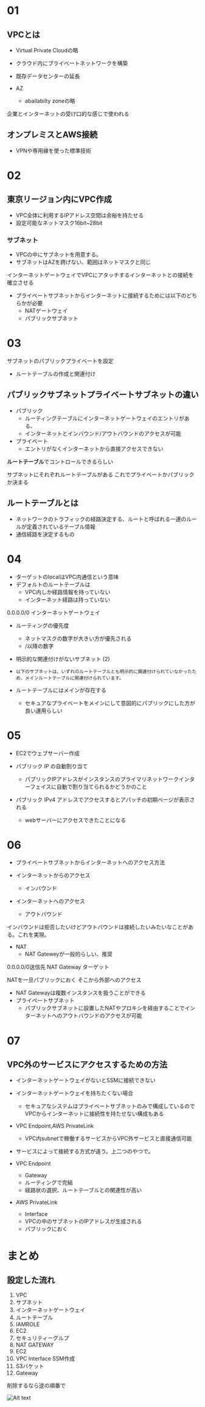 # 01
## VPCとは
- Virtual Private Cloudの略
- クラウド内にプライベートネットワークを構築
- 既存データセンターの延長

- AZ
  - abailabilty zoneの略

企業とインターネットの受け口的な感じで使われる

## オンプレミスとAWS接続
- VPNや専用線を使った標準技術

# 02
## 東京リージョン内にVPC作成

- VPC全体に利用するIPアドレス空間は余裕を持たせる
- 設定可能なネットマスク16bit~28bit

### サブネット
- VPCの中にサブネットを用意する。
- サブネットはAZを跨げない、範囲はネットマスクと同じ

インターネットゲートウェイでVPCにアタッチするインターネットとの接続を確立させる

- プライベートサブネットからインターネットに接続するためには以下のどちらかが必要
  - NATゲートウェイ
  - パブリックサブネット

# 03
サブネットのパブリックプライベートを設定

- ルートテーブルの作成と関連付け

## パブリックサブネットプライベートサブネットの違い
- パブリック
  - ルーティングテーブルにインターネットゲートウェイのエントリがある、
  - インターネットとインバウンド/アウトバウンドのアクセスが可能
- プライベート
  - エントリがなくインターネットから直接アクセスできない

**ルートテーブル**でコントロールできるらしい

サブネットにそれぞれルートテーブルがある
これでプライベートかパブリックか決まる

## ルートテーブルとは
- ネットワークのトラフィックの経路決定する、ルートと呼ばれる一連のルールが定義されているテーブル情報
- 通信経路を決定するもの

# 04
- ターゲットのlocalはVPC内通信という意味
- デフォルトのルートテーブルは
  - VPC内しか経路情報を持っていない
  - インターネット経路は持っていない

0.0.0.0/0 インターネットゲートウェイ

- ルーティングの優先度
  - ネットマスクの数字が大きい方が優先される
  - /以降の数字

- 明示的な関連付けがないサブネット (2)
- `以下のサブネットは、いずれのルートテーブルとも明示的に関連付けられていなかったため、メインルートテーブルに関連付けられています。`

- ルートテーブルにはメインが存在する
  - セキュアなプライベートをメインにして意図的にパブリックにした方が良い運用らしい

# 05
- EC2でウェブサーバー作成

- パブリック IP の自動割り当て
  - パブリックIPアドレスがインスタンスのプライマリネットワークインターフェイスに自動で割り当てられるかどうかのこと

- パブリック IPv4 アドレスでアクセスするとアパッチの初期ページが表示される
  - webサーバーにアクセスできたことになる

# 06
- プライベートサブネットからインターネットへのアクセス方法

- インターネットからのアクセス
  - インバウンド
- インターネットへのアクセス
  - アウトバウンド

インバウンドは拒否したいけどアウトバウンドは接続したいみたいなことがある。これを実現。

- NAT
  - NAT Gateweyが一般的らしい、推奨

0.0.0.0/0送信先
NAT Gateway ターゲット

NATを一旦パブリックにおく
そこから外部へのアクセス

- NAT Gatewayは複数インスタンスを扱うことができる
- プライベートサブネット
  - パブリックサブネットに設置したNATやプロキシを経由することでインターネットへのアウトバウンドのアクセスが可能

# 07
## VPC外のサービスにアクセスするための方法

- インターネットゲートウェイがないとSSMに接続できない
- インターネットゲートウェイを持ちたくない場合
  - セキュアなシステムはプライベートサブネットのみで構成しているのでVPCからインターネットに接続性を持たせない構成もある

- VPC Endpoint,AWS PrivateLink
  - VPC内subnetで稼働するサービスからVPC外サービスと直接通信可能

- サービスによって接続する方式が違う。上二つのやつで。

- VPC Endpoint
  - Gateway
  - ルーティングで完結
  - 経路状の選択、ルートテーブルとの関連性が高い
- AWS PrivateLink
  - Interface
  - VPCの中のサブネットのIPアドレスが生成される
  - パブリックにおく

# まとめ
## 設定した流れ
1. VPC
2. サブネット
3. インターネットゲートウェイ
4. ルートテーブル
5. IAMROLE 
6. EC2
7. セキュリティーグルプ
8. NAT GATEWAY
9. EC2
10. VPC Interface SSM作成
11. S3バケット
12. Gateway

削除するなら逆の順番で

![Alt text](https://pages.awscloud.com/rs/112-TZM-766/images/Hands-On-for-Beginners_2022_Network1_0819_v1.png)